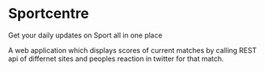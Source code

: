 # Sportcentre
Get your daily updates on Sport all in one place

A web application which displays scores of current matches by calling REST api of differnet sites and peoples reaction in twitter for that match.

